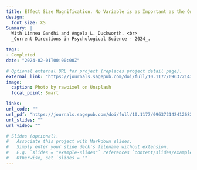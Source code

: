 ```yaml
---
title: Effect Size Magnification. No Variable is as Important as the One You’re Thinking About—While You’re Thinking About It
design:
  font_size: XS
Summary: |
  With Linnea Gandhi and Angela L. Duckworth. <br>
  _Current Directions in Psychological Science - 2024_.

tags:
- Completed
date: "2024-02-01T00:00:00Z"

# Optional external URL for project (replaces project detail page).
external_link: "https://journals.sagepub.com/doi/full/10.1177/09637214241268222"
image:
  caption: Photo by rawpixel on Unsplash
  focal_point: Smart

links:
url_code: ""
url_pdf: "https://journals.sagepub.com/doi/full/10.1177/09637214241268222"
url_slides: ""
url_video: ""

# Slides (optional).
#   Associate this project with Markdown slides.
#   Simply enter your slide deck's filename without extension.
#   E.g. `slides = "example-slides"` references `content/slides/example-slides.md`.
#   Otherwise, set `slides = ""`.
---
```


